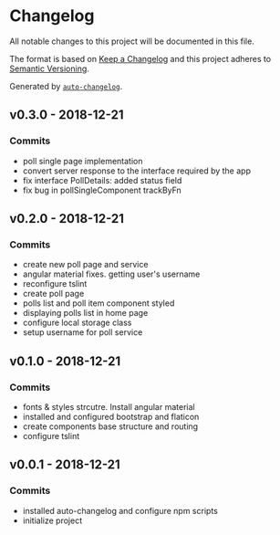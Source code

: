# Changelog

All notable changes to this project will be documented in this file.

The format is based on [Keep a Changelog](http://keepachangelog.com/en/1.0.0/)
and this project adheres to [Semantic Versioning](http://semver.org/spec/v2.0.0.html).

Generated by [`auto-changelog`](https://github.com/CookPete/auto-changelog).

## v0.3.0 - 2018-12-21

### Commits

- poll single page implementation 
- convert server response to the interface required by the app 
- fix interface PollDetails: added status field 
- fix bug in pollSingleComponent trackByFn 

## v0.2.0 - 2018-12-21

### Commits

- create new poll page and service 
- angular material fixes. getting user's username 
- reconfigure tslint 
- create poll page 
- polls list and poll item component styled 
- displaying polls list in home page 
- configure local storage class 
- setup username for poll service 

## v0.1.0 - 2018-12-21

### Commits

- fonts & styles strcutre. Install angular material 
- installed and configured bootstrap and flaticon 
- create components base structure and routing 
- configure tslint 

## v0.0.1 - 2018-12-21

### Commits

- installed auto-changelog and configure npm scripts 
- initialize project 
